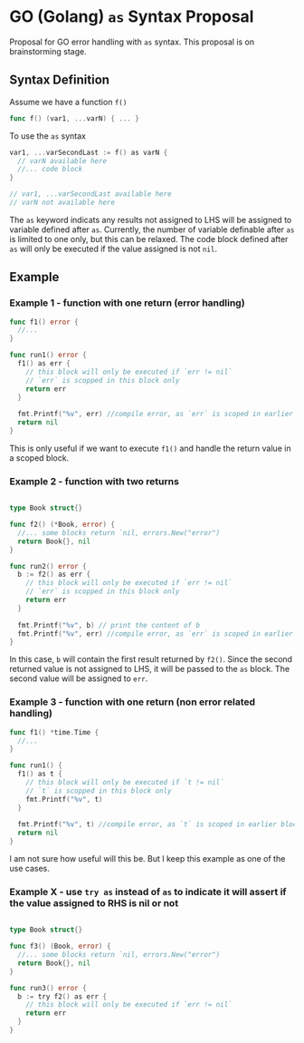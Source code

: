 # GO (Golang) `as` Syntax Proposal
Proposal for GO error handling with `as` syntax. This proposal is on brainstorming stage.

## Syntax Definition

Assume we have a function `f()`
```go
func f() (var1, ...varN) { ... }
```

To use the `as` syntax
```go
var1, ...varSecondLast := f() as varN {
  // varN available here
  //... code block
}

// var1, ...varSecondLast available here
// varN not available here
```

The `as` keyword indicats any results not assigned to LHS will be assigned to variable defined after `as`. Currently, the number of variable definable after `as` is limited to one only, but this can be relaxed. The code block defined after `as` will only be executed if the value assigned is not `nil`.

## Example

### Example 1 - function with one return (error handling)

```go
func f1() error {
  //...
}

func run1() error {
  f1() as err {
    // this block will only be executed if `err != nil`
    // `err` is scopped in this block only
    return err
  }
  
  fmt.Printf("%v", err) //compile error, as `err` is scoped in earlier block
  return nil
}
```

This is only useful if we want to execute `f1()` and handle the return value in a scoped block.

### Example 2 - function with two returns
```go

type Book struct{}

func f2() (*Book, error) {
  //... some blocks return `nil, errors.New("error")
  return Book{}, nil
}

func run2() error {
  b := f2() as err {
    // this block will only be executed if `err != nil`
    // `err` is scopped in this block only
    return err
  }
  
  fmt.Printf("%v", b) // print the content of b
  fmt.Printf("%v", err) //compile error, as `err` is scoped in earlier block
}
```

In this case, `b` will contain the first result returned by `f2()`. Since the second returned value is not assigned to LHS, it will be passed to the `as` block. The second value will be assigned to `err`.

### Example 3 - function with one return (non error related handling)

```go
func f1() *time.Time {
  //...
}

func run1() {
  f1() as t {
    // this block will only be executed if `t != nil`
    // `t` is scopped in this block only
    fmt.Printf("%v", t)
  }
  
  fmt.Printf("%v", t) //compile error, as `t` is scoped in earlier block
  return nil
}
```

I am not sure how useful will this be. But I keep this example as one of the use cases.

### Example X - use `try as` instead of `as` to indicate it will assert if the value assigned to RHS is nil or not
```go

type Book struct{}

func f3() (Book, error) {
  //... some blocks return `nil, errors.New("error")
  return Book{}, nil
}

func run3() error {
  b := try f2() as err {
    // this block will only be executed if `err != nil`
    return err
  }
}
```
